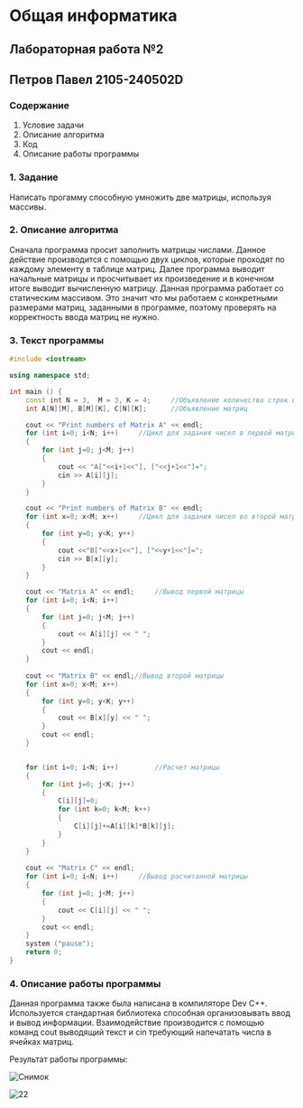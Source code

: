 # Общая информатика
## Лабораторная работа №2
## Петров Павел 2105-240502D
### Содержание
1. Условие задачи
2. Описание алгоритма
3. Код
4. Описание работы программы


### 1. Задание

Написать прогамму способную умножить две матрицы, используя массивы.

### 2. Описание алгоритма

Сначала программа просит заполнить матрицы числами. Данное действие производится с помощью двух циклов, которые проходят по каждому элементу в таблице матриц. Далее программа выводит начальные матрицы и просчитывает их произведение и в конечном итоге выводит вычисленную матрицу. Данная программа работает со статическим массивом. Это значит что мы работаем с конкретными размерами матриц, заданными в программе, поэтому проверять на корректность ввода матриц не нужно.

### 3. Текст программы

```c++
#include <iostream>

using namespace std;

int main () {
	const int N = 3,  M = 3, K = 4;		//Объявление количества строк и столбцов
	int A[N][M], B[M][K], C[N][K];		//Объявление матриц

	cout << "Print numbers of Matrix A" << endl;
	for (int i=0; i<N; i++)		//Цикл для задания чисел в первой матрице
	{
		for (int j=0; j<M; j++)
		{
			cout << "A["<<i+1<<"], ["<<j+1<<"]=";
			cin >> A[i][j];
		}
	}

	cout << "Print numbers of Matrix B" << endl;
	for (int x=0; x<M; x++)		//Цикл для задания чисел во второй матрице
	{
		for (int y=0; y<K; y++)
		{
			cout <<"B["<<x+1<<"], ["<<y+1<<"]=";
			cin >> B[x][y];
		}
	}

	cout << "Matrix A" << endl;		//Вывод первой матрицы
	for (int i=0; i<N; i++)
	{
		for (int j=0; j<M; j++)
		{
			cout << A[i][j] << " ";
		}
		cout << endl;
	}
	
	cout << "Matrix B" << endl;//Вывод второй матрицы
	for (int x=0; x<M; x++)
	{
		for (int y=0; y<K; y++)
		{
			cout << B[x][y] << " ";
		}
		cout << endl;
	}


	for (int i=0; i<N; i++)			//Расчет матрицы
	{
		for (int j=0; j<K; j++)
		{
			C[i][j]=0;
			for (int k=0; k<M; k++)
			{
				C[i][j]+=A[i][k]*B[k][j];
			}
		}
	}
	
	cout << "Matrix C" << endl;
	for (int i=0; i<N; i++)		//Вывод расчитанной матрицы
	{
		for (int j=0; j<M; j++)
		{
			cout << C[i][j] << " ";
		}
		cout << endl;
	}
	system ("pause");
	return 0;
}
```

### 4. Описание работы программы
Данная программа также была написана в компиляторе Dev C++. Используется стандартная библиотека <iostream> способная организовывать ввод и вывод информации. Взаимодействие производится с помощью команд cout выводящий текст и cin требующий напечатать числа в ячейках матриц.

Результат работы программы:

![Снимок](https://user-images.githubusercontent.com/99655386/172993228-943d9a89-9c55-482c-9c2c-4451d54cfbab.PNG)

![22](https://user-images.githubusercontent.com/99655386/172993255-6bd1e804-5022-4fe1-ae0b-1c2a937205f1.PNG)



